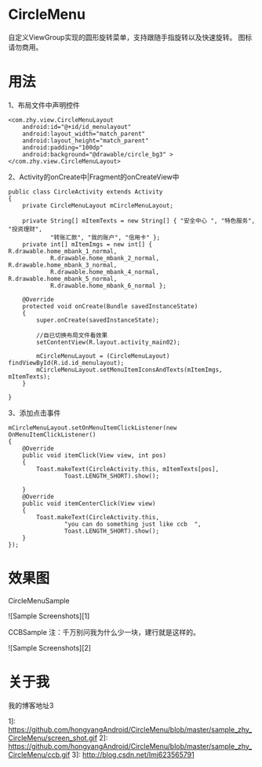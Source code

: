 # CircleMenu
自定义ViewGroup实现的圆形旋转菜单，支持跟随手指旋转以及快速旋转。
图标请勿商用。

用法
=====
1、布局文件中声明控件

	<com.zhy.view.CircleMenuLayout
		android:id="@+id/id_menulayout"
		android:layout_width="match_parent"
		android:layout_height="match_parent"
		android:padding="100dp"
		android:background="@drawable/circle_bg3" >
	</com.zhy.view.CircleMenuLayout>

2、Activity的onCreate中|Fragment的onCreateView中

	public class CircleActivity extends Activity
	{
		private CircleMenuLayout mCircleMenuLayout;

		private String[] mItemTexts = new String[] { "安全中心 ", "特色服务", "投资理财",
				"转账汇款", "我的账户", "信用卡" };
		private int[] mItemImgs = new int[] { R.drawable.home_mbank_1_normal,
				R.drawable.home_mbank_2_normal, R.drawable.home_mbank_3_normal,
				R.drawable.home_mbank_4_normal, R.drawable.home_mbank_5_normal,
				R.drawable.home_mbank_6_normal };

		@Override
		protected void onCreate(Bundle savedInstanceState)
		{
			super.onCreate(savedInstanceState);
			
			//自已切换布局文件看效果
			setContentView(R.layout.activity_main02);

			mCircleMenuLayout = (CircleMenuLayout) findViewById(R.id.id_menulayout);
			mCircleMenuLayout.setMenuItemIconsAndTexts(mItemImgs, mItemTexts);
		}

	}

3、添加点击事件

	mCircleMenuLayout.setOnMenuItemClickListener(new OnMenuItemClickListener()
	{
		@Override
		public void itemClick(View view, int pos)
		{
			Toast.makeText(CircleActivity.this, mItemTexts[pos],
					Toast.LENGTH_SHORT).show();

		}
		@Override
		public void itemCenterClick(View view)
		{
			Toast.makeText(CircleActivity.this,
					"you can do something just like ccb  ",
					Toast.LENGTH_SHORT).show();
		}
	});

效果图
=====

CircleMenuSample

![Sample Screenshots][1]

CCBSample 注：千万别问我为什么少一块，建行就是这样的。

![Sample Screenshots][2]


关于我
=====

我的博客地址3


1]: https://github.com/hongyangAndroid/CircleMenu/blob/master/sample_zhy_CircleMenu/screen_shot.gif
2]: https://github.com/hongyangAndroid/CircleMenu/blob/master/sample_zhy_CircleMenu/ccb.gif
3]: http://blog.csdn.net/lmj623565791
